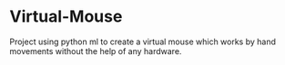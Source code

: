# Virtual-Mouse
Project using python ml to create a virtual mouse which works by hand movements without the help of any hardware.
